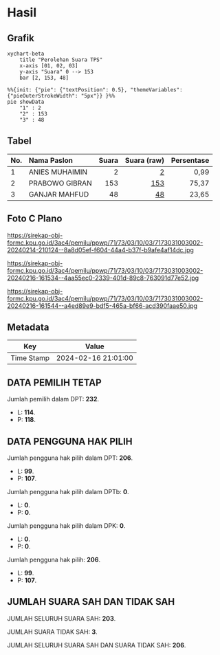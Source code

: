 # Hasil

## Grafik

```mermaid
xychart-beta
    title "Perolehan Suara TPS"
    x-axis [01, 02, 03]
    y-axis "Suara" 0 --> 153
    bar [2, 153, 48]
```

```mermaid
%%{init: {"pie": {"textPosition": 0.5}, "themeVariables": {"pieOuterStrokeWidth": "5px"}} }%%
pie showData
    "1" : 2
    "2" : 153
    "3" : 48
```

## Tabel

| No. | Nama Paslon    | Suara | Suara (raw) | Persentase |
|:--- |:-------------- | -----:| -----------:| ----------:|
| 1   | ANIES MUHAIMIN | 2     | [2][p-1]    | 0,99       |
| 2   | PRABOWO GIBRAN | 153   | [153][p-2]  | 75,37      |
| 3   | GANJAR MAHFUD  | 48    | [48][p-3]   | 23,65      |


[p-1]: https://github.com/gigit-pemilu/pemilu-2024-71-sulawesi-utara/blob/main/pilpres/hitung-suara/sub/71-sulawesi-utara/sub/73-kota-tomohon/sub/03-tomohon-utara/sub/1003-kinilow/sub/002-tps/sub/paslon-1.txt
[p-2]: https://github.com/gigit-pemilu/pemilu-2024-71-sulawesi-utara/blob/main/pilpres/hitung-suara/sub/71-sulawesi-utara/sub/73-kota-tomohon/sub/03-tomohon-utara/sub/1003-kinilow/sub/002-tps/sub/paslon-2.txt
[p-3]: https://github.com/gigit-pemilu/pemilu-2024-71-sulawesi-utara/blob/main/pilpres/hitung-suara/sub/71-sulawesi-utara/sub/73-kota-tomohon/sub/03-tomohon-utara/sub/1003-kinilow/sub/002-tps/sub/paslon-3.txt

## Foto C Plano

https://sirekap-obj-formc.kpu.go.id/3ac4/pemilu/ppwp/71/73/03/10/03/7173031003002-20240214-210124--8a8d05ef-f604-44a4-b37f-b9afe4af14dc.jpg

https://sirekap-obj-formc.kpu.go.id/3ac4/pemilu/ppwp/71/73/03/10/03/7173031003002-20240216-161534--4aa55ec0-2339-401d-89c8-763091d77e52.jpg

https://sirekap-obj-formc.kpu.go.id/3ac4/pemilu/ppwp/71/73/03/10/03/7173031003002-20240216-161544--a4ed89e9-bdf5-465a-bf66-acd390faae50.jpg


## Metadata

| Key        | Value               |
| ---------- | ------------------- |
| Time Stamp | 2024-02-16 21:01:00 |


## DATA PEMILIH TETAP

Jumlah pemilih dalam DPT: **232**.
 * L: **114**.
 * P: **118**.

## DATA PENGGUNA HAK PILIH

Jumlah pengguna hak pilih dalam DPT: **206**.
 * L: **99**.
 * P: **107**.

Jumlah pengguna hak pilih dalam DPTb: **0**.
 * L: **0**.
 * P: **0**.

Jumlah pengguna hak pilih dalam DPK: **0**.
 * L: **0**.
 * P: **0**.

Jumlah pengguna hak pilih: **206**.
 * L: **99**.
 * P: **107**.

## JUMLAH SUARA SAH DAN TIDAK SAH

JUMLAH SELURUH SUARA SAH: **203**.

JUMLAH SUARA TIDAK SAH: **3**.

JUMLAH SELURUH SUARA SAH DAN SUARA TIDAK SAH: **206**.


